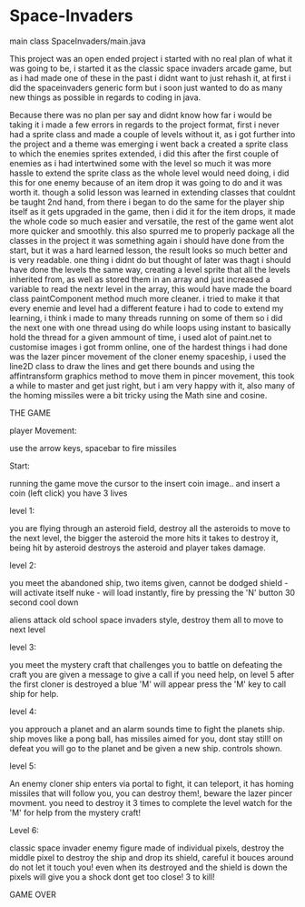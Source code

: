 # Space-Invaders

main class SpaceInvaders/main.java

This project was an open ended project i started with no real plan of what it was going to be, i started it as the classic space invaders arcade game,
but as i had made one of these in the past i didnt want to just rehash it, at first i did the spaceinvaders generic form but i soon just wanted to do as 
many new things as possible in regards to coding in java.

Because there was no plan per say and didnt know how far i would be taking it i made a few errors in regards to the project format, first i never had a sprite class
and made a couple of levels without it, as i got further into the project and a theme was emerging i went back a created a sprite class to which the enemies sprites
extended, i did this after the first couple of enemies as i had intertwined some with the level so much it was more hassle to extend the sprite class as the whole
level would need doing, i did this for one enemy because of an item drop it was going to do and it was worth it.
though a solid lesson was learned in extending classes that couldnt be taught 2nd hand, from there i began to do the same for the player ship itself as it gets 
upgraded in the game, then i did it for the item drops, it made the whole code so much easier and versatile, the rest of the game went alot more quicker and smoothly.
this also spurred me to properly package all the classes in the project it was something again i should have done from the start, but it was a hard learned lesson,
the result looks so much better and is very readable. one thing i didnt do but thought of later was thagt i should have done the levels the same way, creating a level
sprite that all the levels inherited from, as well as stored them in an array and just increased a variable to read the nextr level in the array, this would have made
the board class paintComponent method much more cleaner.
i tried to make it that every enemie and level had a different feature i had to code to extend my learning, i think i made to many threads running on some of them so i did the next one with one thread using do while loops using instant to basically hold the thread for a given ammount of time, i used alot of paint.net to customise images i got fromm online, one of the hardest things i had done was the lazer pincer movement of the cloner enemy spaceship, i used the line2D class to draw the lines and get there bounds and using the affintransform graphics method to move them in pincer movement, this took a while to master and get just right, but i am very happy with it, also many of the homing missiles were a bit tricky using the Math sine and cosine.


THE GAME


player Movement:

use the arrow keys,   spacebar to fire missiles

Start:

running the game move the cursor to the insert coin image.. and insert a coin (left click)
you have 3 lives

level 1:

you are flying through an asteroid field, destroy all the asteroids to move to the next level,
the bigger the asteroid the more hits it takes to destroy it, being hit by asteroid destroys the asteroid and player takes damage.

level 2:

you meet the abandoned ship, two items given, cannot be dodged
shield - will activate itself
nuke - will load instantly,  fire by pressing the 'N' button  30 second cool down

aliens attack old school space invaders style, destroy them all to move to next level

level 3:

you meet the mystery craft that challenges you to battle
on defeating the craft you are given a message to give a call if you need help,
on level 5 after the first cloner is destroyed a blue 'M' will appear press the 'M' key to call ship for help.

level 4:

you approuch a planet and an alarm sounds time to fight the planets ship.
ship moves like a pong ball, has missiles aimed for you, dont stay still!
on defeat you will go to the planet and be given a new ship. controls shown.

level 5:

An enemy cloner ship enters via portal to fight,  it can teleport, it has homing missiles that will follow you, you can destroy them!, beware the lazer pincer movment.
you need to destroy it 3 times to complete the level
watch for the 'M' for help from the mystery craft!

Level 6:

classic space invader enemy figure made of individual pixels, destroy the middle pixel to destroy the ship and drop its shield, careful it bouces around do not let it touch you!  even when its destroyed and the shield is down the pixels will give you a shock dont get too close!
3 to kill!


GAME OVER
